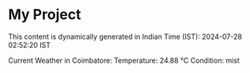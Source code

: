 # My Project

This content is dynamically generated in Indian Time (IST): 2024-07-28 02:52:20 IST


Current Weather in Coimbatore:
Temperature: 24.88 °C
Condition: mist
